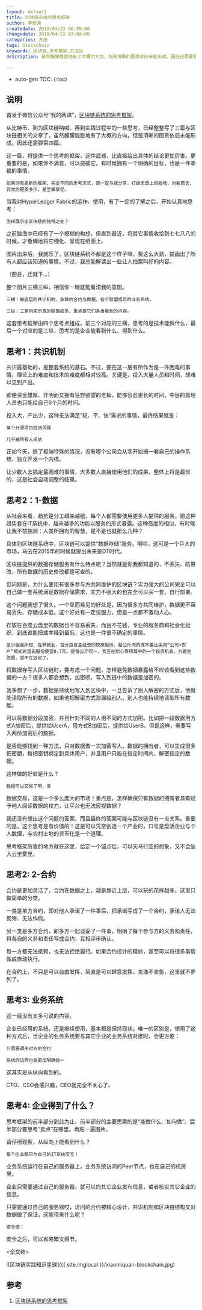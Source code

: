 ```yaml
---
layout: default
title: 区块链系统的思考框架
author: 李佶澳
createdate: 2018/04/22 06:59:00
changedate: 2018/04/22 07:04:00
categories: 方法
tags: blockchain
keywords: 区块链,思考框架,方法论
description: 虽然朦朦胧胧地有了大概的方向，但是清晰的图景依旧未能形成。因此还需要第四篇

---
```


* auto-gen TOC:
{:toc}

## 说明

首发于微信公众号“我的网课”，[区块链系统的思考框架][1]。

从比特币、到为区块链呐喊、再到实践过程中的一些思考，已经整整写了三篇与区块链相关的文章了，虽然朦朦胧胧地有了大概的方向，但是清晰的图景依旧未能形成。因此还需要第四篇。


这一篇，将提供一个思考的框架。这件武器，比直接给出具体的结论更加厉害。更重要的是，如果你不满意，可以突破它。有时候拥有一个明确的目标，也是一件幸福的事情。


    如果你有更新的框架、完全不同的思考方式，请一定与我分享，打破思想上的桎梏，对我而言，异常的肥美多汁，是至尊享受。


当我对HyperLedger Fabric的运作、使用，有了一定的了解之后，开始认真地思考：



    怎样展示出区块链的独特之处？



之前脑海中已经有了一个模糊的构想，但直到最近，将其它事情收拾到七七八八的时候，才惫懒地将它细化、呈现在纸面上。


图片出来后，我就乐了，区块链系统不都是这个样子嘛，费这么大劲，描画出了所有人都应该知道的事情。不过，我总能解读出一些让人拍案叫好的内容。


（图丑，迁就下...）


整个图片三横三纵，相信你一眼就能看清我的意图。


    三横：最底层的共识机制、承载的合约与数据、各个联盟成员的业务系统。

    三纵：三家用来示意的联盟成员，重点是它们各自看到的内容。


这套思考框架由四个思考点组成，前三个对应的三横，思考的是技术能做什么，最后一个对应的是三纵，思考的是企业能看到什么、得到什么。




## 思考1：共识机制




共识最基础的，是整套系统的基石。不过，要在这一层有所作为是一件困难的事情，理论上的难度和技术的难度都相对较高。关键是，投入大量人员和时间，却难以见到产出。


即便资金雄厚、开明而又拥有狂野欲望的老板，能够容忍更长的时间，中层的管理人员也只能给自己6个月的时间。


投入大，产出少，这种无法满足“短、平、快”需求的事情，最终结果就是：


    某个开源项目独领风骚

    几乎被所有人采纳


正如今天，除了极端特殊的情况，没有哪个公司会从零开始搞一套自己的操作系统、独立开发一个内核。


让少数人去搞定最困难的事情，大多数人直接使用他们的成果，整体上将是最优的，这是社会自动调整的结果。




## 思考2：1-数据




从社会来看，趋势是分工越来越细，每个人都需要使用更多人提供的服务。把这种趋势套在IT系统中，越来越多的功能以服务的形式暴露。这种高度的相似，有时候让我不禁揣测：人类所拥有的智慧，是不是也就那么几种？


具体到区块链系统中，区块链可以提供“数据存储”服务。啊哈，这可是一个巨大的市场，马云在2015年的时候就提出未来是DT时代。


区块链提供的数据存储服务有什么特点呢？当然就是你我都知道的，不丢失、防篡改，所有数据的历史修改都是可查的。


但问题是，为什么要用有很多参与方共同维护的区块链？实力强大的公司完全可以自己做一套系统满足数据存储需求，实力不强大的也完全可以买一套，自行部署。


这个问题我想了很久。一个显而易见的好处是，因为很多方共同维护，数据更不容易丢失、存储成本低。这个好处有一定说服力，但是一点都不激动人心。


存放在百度云盘里的数据也不容易丢失，而且不花钱，专业的服务商和社会化组织，到底谁能把成本降到最低，这也是一件很不确定的事情。


    至少据我所知，在养猪业，百分百自主经营的牧原股份，每公斤肉的成本要比采用“公司+农户”模式的温氏股份便宜0.7元。是每公斤哎～，我正在耐心等待其中的一个投资机会，为避免跑题，就不在这说了。


将数据存写入区块链时，要考虑一个问题，怎样避免数据暴露给不应该看到这些数据的一方？很多人都会想到，加密呗，写入到链中的数据是加密的。


我多想了一步，数据是持续地写入到区块中，一旦告诉了别人解密的方式后，他就能读取所有的数据，如果他把解密方式泄漏给别人，别人也能持续地读取所有数据。


可以将数据分段加密，并且针对不同的人用不同的方式加密。比如把一段数据用方式A加密后，提供给UserA，用方式B加密后，提供给UserB。但是这样，需要写入两份加密后的数据。


是否能够找到一种方法，只对数据做一次加密写入，数据的拥有者，可以生成很多把密钥，每把密钥绑定到具体用户，并且用户只能在指定时间内、解密指定的数据。


这样做的好处是什么？


    数据可以交易了啊，亲


数据交易，这是一个多么庞大的市场！重点是，怎样确保只有数据的拥有者具有赋予他人阅读数据的权力，让平台也无法窥视数据？


我还没有想出这个问题的答案，而且最终的答案可能与区块链没有一点关系。重要的是，这个思考是有价值的！这是可以凭空创造一个产业的，口号是盘活企业与个人数据，与农村土地的货币化是一个道理。


思考框架厉害的地方就在这里，给定一个锚点后，可以天马行空的想象，又不会坠入云里雾里。




## 思考2: 2-合约




合约是更加灵活了，合约在数据之上，越是靠近上层，可以玩的花样越多。这里只做简单的分类。


一类是单方合约，即对他人承诺了一件事后，把承诺写成了一个合约，承诺人无法反悔、无法作假。


另一类是多方合约，即多方一起谈妥了一件事，明确了每个参与方的义务和责任，将各自的义务和责任写成合约，互相评审确认。


每一方都无法抵赖，也无法拒绝履行。如果合约设计的精妙，甚至可以将很多事情做成自动执行。


在合约上，不只是可以自由发挥，简直是可以肆意发挥。卖渔不卖鱼，这里就不罗列了。




## 思考3:  业务系统




这一层没有太多可说的内容。


企业已经用的系统，还是继续使用，基本都是保持现状。唯一的区别是，使用了这种方式后，当企业的业务系统要与其它企业的业务系统对接时，会更方便：


    只需要调用对方的合约

    系统的边界也会更加明确统一


这其实是从纵向看到的。


CTO、CSO会感兴趣，CEO就完全不关心了。




## 思考4: 企业得到了什么？




思考框架的前半部分到此为止，前半部分的主要思索的是“能做什么、如何做”。后半部分要思考“卖点”在哪里。再贴一遍图片。



请仔细观察，从纵向上能看到什么？



    每个企业都只与自己的IT系统交互！



业务系统运行在自己的服务器上，业务系统访问的Peer节点，也在自己的机房里。


企业只需要通过自己的服务器，就可以向其它企业发布信息，或者核实其它企业的信息。


只需要通过自己的服务器哎，访问的合约被精心设计，共识机制和区块链结构又对数据做了保证，这能带来什么呢？



    安全感！



安全之后，可以省略繁文缛节。


<全文终>

![区块链实践知识星球]({{ site.imglocal }}/xiaomiquan-blockchain.jpg)

## 参考

1. [区块链系统的思考框架][1]

[1]: https://mp.weixin.qq.com/s?__biz=MzUzNTI3NjkwMw==&mid=2247483780&idx=1&sn=2609d50039c72f83b9f6371fc7b6ab13&chksm=fa86bd8ccdf1349a95d2a511eacbb683486ca2680c513448c93681fd6d7886c803196e8df0ef#rd  "区块链系统的思考框架" 
